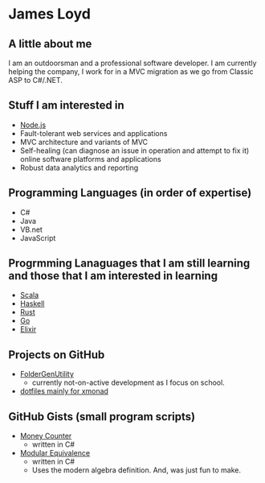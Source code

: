 James Loyd
=======================

## A little about me
I am an outdoorsman and a professional software developer. I am currently helping the company, I work for in a MVC migration as we go from Classic ASP to C#/.NET.

## Stuff I am interested in
 * [Node.js](http://nodejs.org/)
 * Fault-tolerant web services and applications
 * MVC architecture and variants of MVC
 * Self-healing (can diagnose an issue in operation and attempt to fix it) online software platforms and applications
 * Robust data analytics and reporting

## Programming Languages (in order of expertise)
* C#   
* Java
* VB.net
* JavaScript

## Progrmming Lanaguages that I am still learning and those that I am interested in learning
* [Scala](http://www.scala-lang.org/)
* [Haskell](http://www.haskell.org/haskellwiki/Haskell)
* [Rust](http://www.rust-lang.org/)
* [Go](https://golang.org/)
* [Elixir](http://elixir-lang.org/)

## Projects on GitHub
* [FolderGenUtility](https://foldergenutility.jamesloyd.com)
  * currently not-on-active development as I focus on school.  
* [dotfiles mainly for xmonad](https://github.com/carharttjimmy/dotfiles-Balrog)

## GitHub Gists (small program scripts)
* [Money Counter](https://gist.github.com/carharttjimmy/fb33620426e9e5a6a989)
  * written in C#
* [Modular Equivalence](https://gist.github.com/carharttjimmy/ae34b02ad44a0dd8ddad)
  * written in C#
  * Uses the modern algebra definition. And, was just fun to make.
